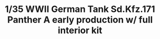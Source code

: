 ---
title: "1/35 WWII German Tank  Sd.Kfz.171 Panther A early production w/ full interior kit"
price: "TBA" 
desc: "Maketa"
img_path: "/assets/img/TAKO2097.jpg"
brand: "N/A"
available: false
special_offer: false
new: false
soon: false
cat: "010000"
subcat: "010200"
subsubcat: "0N/A"
sifra: "TAKO2097"
---
